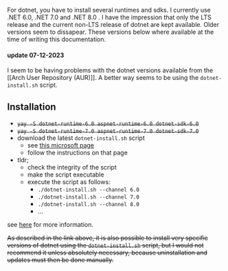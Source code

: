 For dotnet, you have to install several runtimes and sdks. I currently use .NET 6.0, .NET 7.0 and .NET 8.0 . I have the impression that only the LTS release and the current non-LTS release of dotnet are kept available. Older versions seem to dissapear. These versions below where available at the time of writing this documentation.
#### update 07-12-2023
I seem to be having problems with the dotnet versions available from the [[Arch User Repository (AUR)]].  A better way seems to be using the `dotnet-install.sh` script.

## Installation
- ~~`yay -S dotnet-runtime-6.0 aspnet-runtime-6.0 dotnet-sdk-6.0`~~
- ~~`yay -S dotnet-runtime-7.0 aspnet-runtime-7.0 dotnet-sdk-7.0`~~
- download the latest `dotnet-install.sh` script
	- see [this microsoft page](https://learn.microsoft.com/en-us/dotnet/core/tools/dotnet-install-script)
	- follow the instructions on that page
-  tldr;
	- check the integrity of the script
	- make the script executable
	- execute the script as follows:
		- `./dotnet-install.sh --channel 6.0`
		- `./dotnet-install.sh --channel 7.0`
		- `./dotnet-install.sh --channel 8.0`
		- ...

see [here](https://wiki.archlinux.org/title/.NET) for more information.

~~As described in the link above, it is also possible to install very specific versions of dotnet using the `dotnet-install.sh` script, but I would not recommend it unless absolutely necessary, because uninstallation and updates must then be done manually.~~